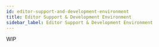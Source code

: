 ```yaml
---
id: editor-support-and-development-environment
title: Editor Support & Development Environment
sidebar_label: Editor Support & Development Environment
---
```


WIP
